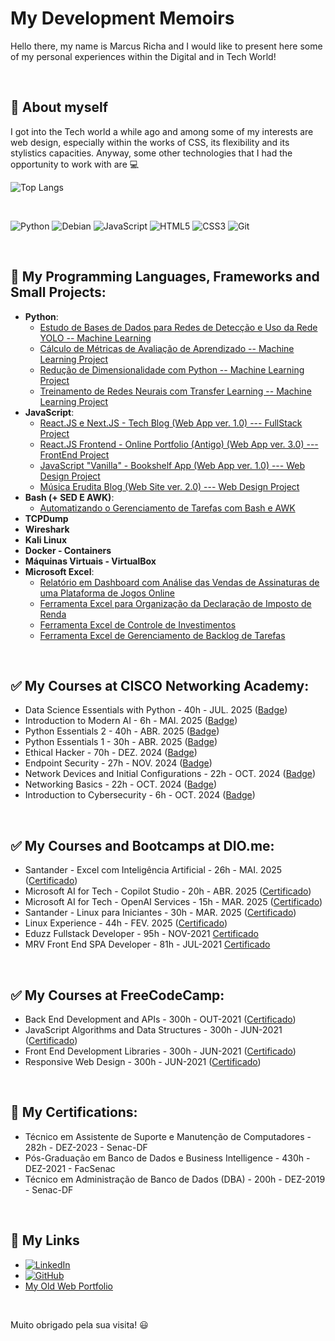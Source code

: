 # My Development Memoirs
Hello there, my name is Marcus Richa and I would like to present here some of my personal experiences within the Digital and in Tech World! 


<br>

## :flags: About myself 

I got into the Tech world a while ago and among some of my interests are web design, especially within the works of CSS, its flexibility and its stylistics capacities. Anyway, some other technologies that I had the opportunity to work with are :computer: 

![Top Langs](https://github-readme-stats-git-masterrstaa-rickstaa.vercel.app/api/top-langs/?username=ahoymarcus&bg_color=000&border_color=30A3DC&title_color=E94D5F&text_color=FFF)


<br>

![Python](https://img.shields.io/badge/python-3670A0?style=for-the-badge&logo=python&logoColor=ffdd54)
![Debian](https://img.shields.io/badge/Debian-D70A53?style=for-the-badge&logo=debian&logoColor=white)
![JavaScript](https://img.shields.io/badge/JavaScript-000?style=for-the-badge&logo=javascript)
![HTML5](https://img.shields.io/badge/HTML5-000?style=for-the-badge&logo=html5)
![CSS3](https://img.shields.io/badge/CSS3-000?style=for-the-badge&logo=css3)
![Git](https://img.shields.io/badge/Git-000?style=for-the-badge&logo=git)


<br>

## :wrench: My Programming Languages, Frameworks and Small Projects:

 - **Python**:
    - [Estudo de Bases de Dados para Redes de Detecção e Uso da Rede YOLO -- Machine Learning](https://github.com/ahoymarcus/mydevs-memoirs/tree/main/AI/base-de-dados-e-rede-yolo)
    - [Cálculo de Métricas de Avaliação de Aprendizado -- Machine Learning Project](https://github.com/ahoymarcus/mydevs-memoirs/tree/main/AI/calculo-metricas-machinelearning)
    - [Redução de Dimensionalidade com Python -- Machine Learning Project](https://github.com/ahoymarcus/mydevs-memoirs/tree/main/AI/reducao-dimensionalidade-python)
    - [Treinamento de Redes Neurais com Transfer Learning -- Machine Learning Project](https://github.com/ahoymarcus/desafio-transfer-learning-colab) 
 - **JavaScript**:
    - [React.JS e Next.JS - Tech Blog (Web App ver. 1.0) --- FullStack Project](https://nextjs-myjs-tech-blog.vercel.app/)
    - [React.JS Frontend - Online Portfolio (Antigo) (Web App ver. 3.0) --- FrontEnd Project](https://redux-reactjs-personal-portfolio-webpage-version-2.netlify.app/)
    - [JavaScript "Vanilla" -  Bookshelf App (Web App  ver. 1.0) --- Web Design Project](https://my-javascript-bookshelf.netlify.app/)
    - [Música Erudita Blog (Web Site ver. 2.0) --- Web Design Project](https://musica-erudita.netlify.app/)
 - **Bash (+ SED E AWK)**:
    - [Automatizando o Gerenciamento de Tarefas com Bash e AWK](https://github.com/ahoymarcus/mydevs-memoirs/tree/main/Bash)
 - **TCPDump**
 - **Wireshark**
 - **Kali Linux**
 - **Docker - Containers**
 - **Máquinas Virtuais - VirtualBox**
 - **Microsoft Excel**:
    - [Relatório em Dashboard com Análise das Vendas de Assinaturas de uma Plataforma de Jogos Online](https://github.com/ahoymarcus/desafio-dashboard-xbox-excel)
    - [Ferramenta Excel para Organização da Declaração de Imposto de Renda](https://github.com/ahoymarcus/desafio-excel-organizador-declaracao-irpf)
    - [Ferramenta Excel de Controle de Investimentos](https://github.com/ahoymarcus/desafio-excel-ferramenta-controle-de-investimenos)
    - [Ferramenta Excel de Gerenciamento de Backlog de Tarefas](/public/ferramenta-controle-de-tarefas-e-backlog-msxcel.png)


<br>

## :white_check_mark: My Courses at CISCO Networking Academy:

 - Data Science Essentials with Python - 40h - JUL. 2025 ([Badge](https://www.credly.com/badges/74167970-9905-4460-8856-df4fb59d7ffb)) 
 - Introduction to Modern AI - 6h - MAI. 2025 ([Badge](https://www.credly.com/badges/4a64e1d5-54a5-41cf-b1f9-3ef742a040bf))
 - Python Essentials 2 - 40h - ABR. 2025 ([Badge](https://www.credly.com/badges/6a4abae9-640c-4c96-9692-e2af18ea8e18))
 - Python Essentials 1 - 30h - ABR. 2025 ([Badge](https://www.credly.com/badges/6803c8d6-a888-4d73-ad23-07ae0247d32e))
 - Ethical Hacker - 70h - DEZ. 2024 ([Badge](https://www.credly.com/badges/1f0ad3dc-20db-4401-a670-edf2622caa18))
 - Endpoint Security - 27h - NOV. 2024 ([Badge](https://www.credly.com/badges/455e142c-be19-4504-8729-d88d458b8ddb))
 - Network Devices and Initial Configurations - 22h - OCT. 2024 ([Badge](https://www.credly.com/badges/e7c6a11b-4f6d-463e-875b-f8327e74ab7c))
 - Networking Basics - 22h - OCT. 2024 ([Badge](https://www.credly.com/badges/35c6abfe-7189-4d30-aab1-d5cce604116c))
 - Introduction to Cybersecurity - 6h - OCT. 2024 ([Badge](https://www.credly.com/badges/70f24534-2913-4609-ae0f-94b677c27918))


<br>

## :white_check_mark: My Courses and Bootcamps at DIO.me:

 - Santander - Excel com Inteligência Artificial - 26h - MAI. 2025 ([Certificado](https://hermes.dio.me/certificates/ELQFGW4D.pdf))
 - Microsoft AI for Tech - Copilot Studio - 20h - ABR. 2025 ([Certificado](https://hermes.dio.me/certificates/4VG6HNFU.pdf))
 - Microsoft AI for Tech - OpenAI Services - 15h - MAR. 2025 ([Certificado](https://hermes.dio.me/certificates/FGLJAUDL.pdf))
 - Santander - Linux para Iniciantes - 30h - MAR. 2025 ([Certificado](https://hermes.dio.me/certificates/B1RTUSAM.pdf))
 - Linux Experience - 44h - FEV. 2025 ([Certificado](https://hermes.dio.me/certificates/QDWPSTH1.pdf)) 
 - Eduzz Fullstack Developer - 95h - NOV-2021 [Certificado](https://certificates.digitalinnovation.one/081852F4)
 - MRV Front End SPA Developer - 81h - JUL-2021 [Certificado](https://certificates.digitalinnovation.one/62FDC5C9)


<br>

## :white_check_mark: My Courses at FreeCodeCamp:

 - Back End Development and APIs - 300h - OUT-2021 ([Certificado]( https://www.freecodecamp.org/certification/ahoymarcus/back-end-development-and-apis))
 - JavaScript Algorithms and Data Structures - 300h - JUN-2021 ([Certificado](https://www.freecodecamp.org/certification/ahoymarcus/javascript-algorithms-and-data-structures))
 - Front End Development Libraries - 300h - JUN-2021 ([Certificado](https://www.freecodecamp.org/certification/ahoymarcus/front-end-libraries))
 - Responsive Web Design - 300h - JUN-2021 ([Certificado](https://www.freecodecamp.org/certification/ahoymarcus/responsive-web-design))


<br>

## :scroll: My Certifications:

 - Técnico em Assistente de Suporte e Manutenção de Computadores - 282h - DEZ-2023 - Senac-DF
 - Pós-Graduação em Banco de Dados e Business Intelligence - 430h - DEZ-2021 - FacSenac
 - Técnico em Administração de Banco de Dados (DBA) - 200h - DEZ-2019 - Senac-DF


<br>

## :pushpin: My Links 

 - [![LinkedIn](https://img.shields.io/badge/LinkedIn-0077B5?style=for-the-badge&logo=linkedin&logoColor=white)](https://www.linkedin.com/in/ahoymarcus/)
 - [![GitHub](https://img.shields.io/badge/GitHub-100000?style=for-the-badge&logo=github&logoColor=white)](https://github.com/ahoymarcus)
 - [My Old Web Portfolio](https://redux-reactjs-personal-portfolio-webpage-version-2.netlify.app/)


<br>

Muito obrigado pela sua visita! :smiley:










